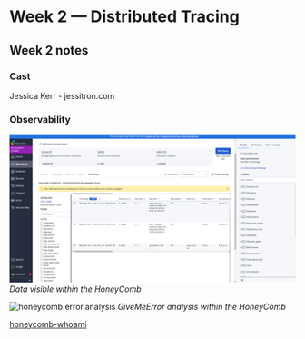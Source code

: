 # Week 2 — Distributed Tracing

## Week 2 notes

### Cast

Jessica Kerr - jessitron.com

### Observability 

![honeycomb](./img/17.png)
*Data visible within the HoneyComb*

![honeycomb.error.analysis](./img/1.png)
*GiveMeError analysis within the HoneyComb*

[honeycomb-whoami](https://honeycomb-whoami.glitch.com)
